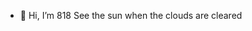 - 👋 Hi, I’m 818
See the sun when the clouds are cleared

<!---
Laaanyaaa/Laaanyaaa is a ✨ special ✨ repository because its `README.md` (this file) appears on your GitHub profile.
You can click the Preview link to take a look at your changes.
--->
